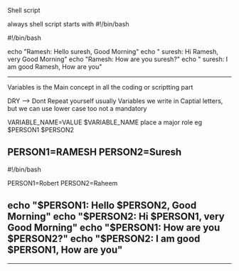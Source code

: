 Shell script 

always shell script starts with #!/bin/bash

#!/bin/bash

echo "Ramesh: Hello suresh, Good Morning"
echo " suresh: Hi Ramesh, very Good Morning"
echo "Ramesh: How are you  suresh?"
echo " suresh: I am good Ramesh, How are you"

------------
Variables is the Main  concept in all the coding or scriptting part

DRY --> Dont Repeat yourself
usually Variables we write in Captial letters, but we can use lower case too not a mandatory

VARIABLE_NAME=VALUE
$VARIABLE_NAME place a major role
eg $PERSON1
   $PERSON2

PERSON1=RAMESH
PERSON2=Suresh
-------------------
#!/bin/bash

PERSON1=Robert
PERSON2=Raheem

echo "$PERSON1: Hello $PERSON2, Good Morning"
echo "$PERSON2: Hi $PERSON1, very Good Morning"
echo "$PERSON1: How are you $PERSON2?"
echo "$PERSON2: I am good $PERSON1, How are you"
------------

---
